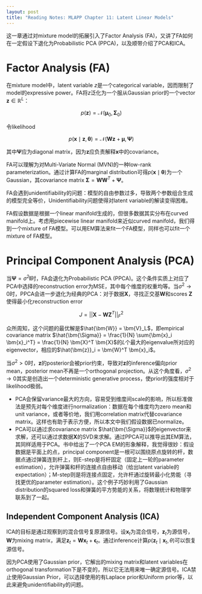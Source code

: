 ```yaml
---
layout: post
title: "Reading Notes: MLAPP Chapter 11: Latent Linear Models"
---
```


$$
\newcommand{\bm}[1]{\boldsymbol{#1}}
$$

这一章通过对mixture model的拓展引入了Factor Analysis (FA)，又讲了FA如何在一定假设下退化为Probabilistic PCA (PPCA)，以及顺带介绍了PCA和ICA。

# Factor Analysis (FA)

在mixture model中，latent variable $z$是一个categorical variable，因而限制了model的expressive power。FA将$z$泛化为一个服从Gaussian prior的一个vector $\bm{z} \in \mathbb{R}^L$：

$$
p(\bm{z}) = \mathcal{N} (\bm{\mu}_0, \bm{\Sigma}_0)
$$

令likelihood

$$
p(\bm{x} \mid \bm{z}, \bm{\theta}) = \mathcal{N} (\bm{W} \bm{z} + \bm{\mu}, \bm{\Psi})
$$

其中$\bm{\Psi}$应为diagonal matrix，因为$\bm{z}$应负责解释$\bm{x}$中的covariance。

FA可以理解为对Multi-Variate Normal (MVN)的一种low-rank parameterization。通过计算FA的marginal distribution可得$p(\bm{x} \mid \bm{\theta})$为一个Gaussian，其covariance matrix $\bm{\Sigma} = \bm{W} \bm{W}^T + \bm{\Psi}$。

FA会遇到unidentifiability的问题：模型的自由参数过多，导致两个参数组合生成的模型完全等价，Unidentifiability问题使得对latent variable的解读变得困难。

FA假设数据是根据一个linear manifold生成的，但很多数据其实分布在curved manifold上。考虑用piecewise linear manifold来近似curved manifold，我们得到一个mixture of FA模型。可以用EM算法来fit一个FA模型，同样也可以fit一个mixture of FA模型。

# Principal Component Analysis (PCA)

当$\bm{\Psi} = \sigma^2 \bm{I}$时，FA会退化为Probabilistic PCA (PPCA)。这个条件实质上对应了PCA中选择的reconstruction error为MSE，其中每个维度的权重均等。当$\sigma^2 \rightarrow 0$时，PPCA会进一步退化为经典的PCA：对于数据$\bm{X}$，寻找正交基$\bm{W}$和scores $\bm{Z}$使得最小化reconstruction error

$$ J = || \bm{X} - \bm{W} \bm{Z}^T || ^2_F $$

众所周知，这个问题的最优解是$\hat{\bm{W}} = \bm{V}_L$，即empirical covariance matrix $\hat{\bm{\Sigma}} = \frac{1}{N} \sum{\bm{x}_i \bm{x}_i^T} = \frac{1}{N} \bm{X}^T \bm{X}$的$L$个最大的eigenvalue所对应的eigenvector，相应的$\hat{\bm{z}}_i = \bm{W}^T \bm{x}_i$。

当$\sigma^2 > 0$时，$\bm{z}$的posterior会被prior约束，导致对$\bm{z}$的inference偏向prior mean，posterior mean不再是一个orthogonal projection。从这个角度看，$\sigma^2 \rightarrow 0$其实是创造出一个deterministic generative process，使prior的强度相对于likelihood极弱。

* PCA会保留variance最大的方向，容易受到维度间scale的影响，所以标准做法是预先对每个维度进行normalization：数据在每个维度均为zero mean和unit variance，或者等价地，我们用correlation matrix代替covariance matrix。这样也有助于表示方便，所以本文中我们假设数据已normalize。
* PCA可以通过求covariance matrix $\hat{\bm{\Sigma}}$的eigenvector来求解，还可以通过求数据$\bm{X}$的SVD来求解。通过PPCA可以推导出其EM算法，其同样适用于PCA。书中给出了一个PCA EM的形象解释，我觉得很妙：假设数据是平面上的点，principal component是一根可以围绕原点旋转的杆，数据点通过弹簧连到杆上，则E-step是将杆固定（固定上一轮的parameter estimation），允许弹簧和杆的连接点自由移动（给出latent variable的expectation）；M-step则是将连接点固定，允许杆通过旋转最小化势能（寻找更优的parameter estimation）。这个例子巧妙利用了Gaussian distribution的squared loss和弹簧的平方势能的关系，将数理统计和物理学联系到了一起。

## Independent Component Analysis (ICA)

ICA的目标是通过观察到的混合信号复原源信号。设$\bm{x}_t$为混合信号，$\bm{z}_t$为源信号，$\bm{W}$为mixing matrix，满足$\bm{z}_t = \bm{W} \bm{x}_t + \bm{\epsilon}_t$。通过inference计算$p(\bm{z}_t \mid \bm{x}_t, \theta)$可以恢复源信号。

因为PCA使用了Gaussian prior，它解出的mixing matrix和latent variables在orthogonal transformation下是不变的，所以它无法用来唯一确定源信号。ICA禁止使用Gaussian Prior，可以选择使用的有Laplace prior和Uniform prior等，以此来避免unidentifiability的问题。